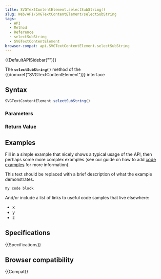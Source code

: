 ```yaml
---
title: SVGTextContentElement.selectSubString()
slug: Web/API/SVGTextContentElement/selectSubString
tags:
  - API
  - Method
  - Reference
  - selectSubString
  - SVGTextContentElement
browser-compat: api.SVGTextContentElement.selectSubString
---
```

{{DefaultAPISidebar("")}}

The **`selectSubString()`** method of the {{domxref("SVGTextContentElement")}} interface 

## Syntax

```js
SVGTextContentElement.selectSubString()
```

### Parameters



### Return Value



## Examples

Fill in a simple example that nicely shows a typical usage of the API, then perhaps some more complex examples (see our guide on how to add [code examples](/en-US/docs/MDN/Contribute/Structures/Code_examples) for more information).

This text should be replaced with a brief description of what the example demonstrates.

```js
my code block
```

And/or include a list of links to useful code samples that live elsewhere:

*   x
*   y
*   z

## Specifications

{{Specifications}}

## Browser compatibility

{{Compat}}

